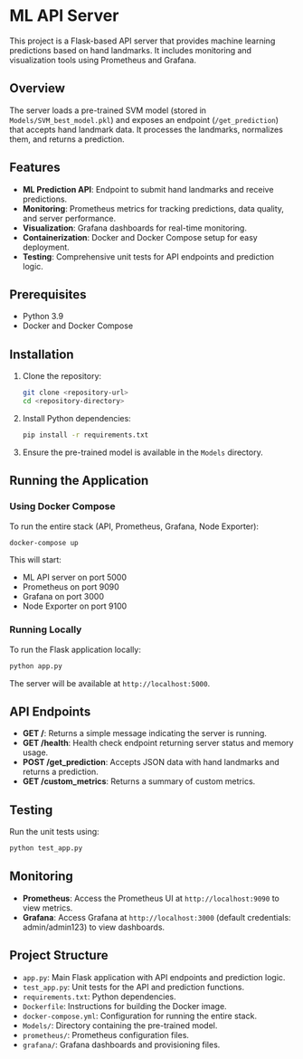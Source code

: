 # ML API Server

This project is a Flask-based API server that provides machine learning predictions based on hand landmarks. It includes monitoring and visualization tools using Prometheus and Grafana.

## Overview

The server loads a pre-trained SVM model (stored in `Models/SVM_best_model.pkl`) and exposes an endpoint (`/get_prediction`) that accepts hand landmark data. It processes the landmarks, normalizes them, and returns a prediction.

## Features

- **ML Prediction API**: Endpoint to submit hand landmarks and receive predictions.
- **Monitoring**: Prometheus metrics for tracking predictions, data quality, and server performance.
- **Visualization**: Grafana dashboards for real-time monitoring.
- **Containerization**: Docker and Docker Compose setup for easy deployment.
- **Testing**: Comprehensive unit tests for API endpoints and prediction logic.

## Prerequisites

- Python 3.9
- Docker and Docker Compose

## Installation

1. Clone the repository:
   ```bash
   git clone <repository-url>
   cd <repository-directory>
   ```

2. Install Python dependencies:
   ```bash
   pip install -r requirements.txt
   ```

3. Ensure the pre-trained model is available in the `Models` directory.

## Running the Application

### Using Docker Compose

To run the entire stack (API, Prometheus, Grafana, Node Exporter):

```bash
docker-compose up
```

This will start:
- ML API server on port 5000
- Prometheus on port 9090
- Grafana on port 3000
- Node Exporter on port 9100

### Running Locally

To run the Flask application locally:

```bash
python app.py
```

The server will be available at `http://localhost:5000`.

## API Endpoints

- **GET /**: Returns a simple message indicating the server is running.
- **GET /health**: Health check endpoint returning server status and memory usage.
- **POST /get_prediction**: Accepts JSON data with hand landmarks and returns a prediction.
- **GET /custom_metrics**: Returns a summary of custom metrics.

## Testing

Run the unit tests using:

```bash
python test_app.py
```

## Monitoring

- **Prometheus**: Access the Prometheus UI at `http://localhost:9090` to view metrics.
- **Grafana**: Access Grafana at `http://localhost:3000` (default credentials: admin/admin123) to view dashboards.

## Project Structure

- `app.py`: Main Flask application with API endpoints and prediction logic.
- `test_app.py`: Unit tests for the API and prediction functions.
- `requirements.txt`: Python dependencies.
- `Dockerfile`: Instructions for building the Docker image.
- `docker-compose.yml`: Configuration for running the entire stack.
- `Models/`: Directory containing the pre-trained model.
- `prometheus/`: Prometheus configuration files.
- `grafana/`: Grafana dashboards and provisioning files.



